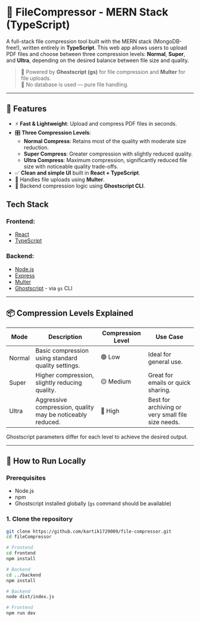 # 📄 FileCompressor - MERN Stack (TypeScript)

A full-stack file compression tool built with the MERN stack (MongoDB-free!), written entirely in **TypeScript**. This web app allows users to upload PDF files and choose between three compression levels: **Normal**, **Super**, and **Ultra**, depending on the desired balance between file size and quality.

> 🔧 Powered by **Ghostscript (gs)** for file compression and **Multer** for file uploads.  
> 🚫 No database is used — pure file handling.

---

## 🚀 Features

- ⚡️ **Fast & Lightweight**: Upload and compress PDF files in seconds.
- 🎛 **Three Compression Levels**:
  - **Normal Compress**: Retains most of the quality with moderate size reduction.
  - **Super Compress**: Greater compression with slightly reduced quality.
  - **Ultra Compress**: Maximum compression, significantly reduced file size with noticeable quality trade-offs.
- ✅ **Clean and simple UI** built in **React + TypeScript**.
- 📁 Handles file uploads using **Multer**.
- 🧰 Backend compression logic using **Ghostscript CLI**.



## Tech Stack

### Frontend:
- [React](https://reactjs.org/)
- [TypeScript](https://www.typescriptlang.org/)

### Backend:
- [Node.js](https://nodejs.org/)
- [Express](https://expressjs.com/)
- [Multer](https://github.com/expressjs/multer)
- [Ghostscript](https://www.ghostscript.com/) - via `gs` CLI

---

## 📦 Compression Levels Explained

| Mode           | Description                                                  | Compression Level | Use Case                          |
|----------------|--------------------------------------------------------------|-------------------|-----------------------------------|
| Normal         | Basic compression using standard quality settings.           | 🟢 Low            | Ideal for general use.            |
| Super          | Higher compression, slightly reducing quality.               | 🟡 Medium         | Great for emails or quick sharing.|
| Ultra          | Aggressive compression, quality may be noticeably reduced.   | 🔴 High           | Best for archiving or very small file size needs.|

Ghostscript parameters differ for each level to achieve the desired output.

---

## 🧪 How to Run Locally

### Prerequisites

- Node.js
- npm
- Ghostscript installed globally (`gs` command should be available)

### 1. Clone the repository

```bash
git clone https://github.com/kartik1729009/file-compressor.git
cd fileCompressor

# Frontend
cd frontend
npm install

# Backend
cd ../backend
npm install

# Backend
node dist/index.js

# Frontend
npm run dev




